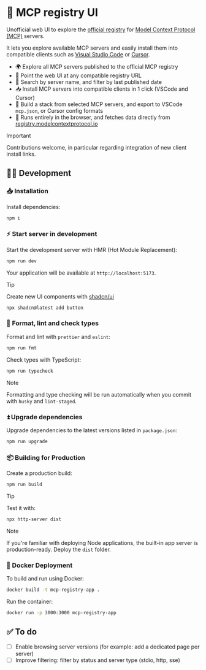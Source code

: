 # 🔌 MCP registry UI

Unofficial web UI to explore the [official registry](https://github.com/modelcontextprotocol/registry) for [Model Context Protocol (MCP)](https://modelcontextprotocol.io/) servers.

It lets you explore available MCP servers and easily install them into compatible clients such as [Visual Studio Code](https://code.visualstudio.com/docs/copilot/customization/mcp-servers) or [Cursor](https://cursor.com/docs/context/mcp).

- 🌍 Explore all MCP servers published to the official MCP registry
- 🔌 Point the web UI at any compatible registry URL
- 🔎 Search by server name, and filter by last published date
- 📥 Install MCP servers into compatible clients in 1 click (VSCode and Cursor)
- 🧩 Build a stack from selected MCP servers, and export to VSCode `mcp.json`, or Cursor config formats
- 🦊 Runs entirely in the browser, and fetches data directly from [registry.modelcontextprotocol.io](https://registry.modelcontextprotocol.io/docs)

> [!IMPORTANT]
>
> Contributions welcome, in particular regarding integration of new client install links.

## 🧑‍💻 Development

### 📥 Installation

Install dependencies:

```sh
npm i
```

### ⚡️ Start server in development

Start the development server with HMR (Hot Module Replacement):

```sh
npm run dev
```

Your application will be available at `http://localhost:5173`.

> [!TIP]
>
> Create new UI components with [shadcn/ui](https://ui.shadcn.com/docs/components)
>
> ```sh
> npx shadcn@latest add button
> ```

### 🧹 Format, lint and check types

Format and lint with `prettier` and `eslint`:

```sh
npm run fmt
```

Check types with TypeScript:

```sh
npm run typecheck
```

> [!NOTE]
>
> Formatting and type checking will be run automatically when you commit with `husky` and `lint-staged`.

### ⏫ Upgrade dependencies

Upgrade dependencies to the latest versions listed in `package.json`:

```sh
npm run upgrade
```

### 📦 Building for Production

Create a production build:

```sh
npm run build
```

> [!TIP]
>
> Test it with:
>
> ```sh
> npx http-server dist
> ```

> [!NOTE]
>
> If you're familiar with deploying Node applications, the built-in app server is production-ready. Deploy the `dist` folder.

### 🐳 Docker Deployment

To build and run using Docker:

```bash
docker build -t mcp-registry-app .
```

Run the container:

```sh
docker run -p 3000:3000 mcp-registry-app
```

## ✅ To do

- [ ] Enable browsing server versions (for example: add a dedicated page per server)
- [ ] Improve filtering: filter by status and server type (stdio, http, sse)
